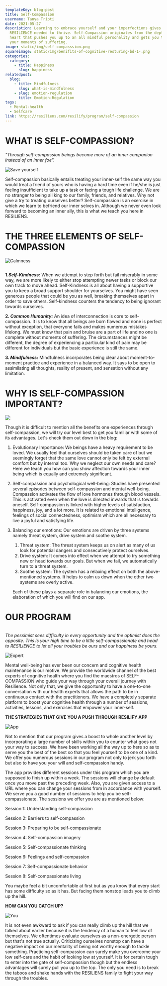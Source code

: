```yaml
---
templateKey: blog-post
title: Self-Compassion
username: Tanya Tripti
date: 2021-05-27
description: Learning to embrace yourself and your imperfections gives you the
  RESILIENCE needed to thrive. Self-Compassion originates from the depth of the
  heart that pushes you up to an all mindful personality and gets you to drop
  your moments of suffering.
image: static/img/self-compasssion.png
squareimage: static/img/benifits-of-cognitive-resturing-bd-1-.png
categories:
  category:
    - title: Happiness
      slug: happiness
relatedpost:
  blog:
    - title: Mindfulness
      slug: what-is-mindfulness
    - slug: emotion-regulation
      title: Emotion-Regulation
tags:
  - Mental-health
  - Selfcare
link: https://resiliens.com/resilify/program/self-compassion
---
```

<!--StartFragment-->

# **WHAT IS SELF-COMPASSION?**

*"Through self-compassion beings become more of an inner companion instead of an inner foe".*

![Save yourself](static/img/physical-relation-techniques.png "Save yourself")

Self-compassion basically entails treating your inner-self the same way you would treat a friend of yours who is having a hard time even if he/she is just feeling insufficient to take up a task or facing a tough life challenge. We are no stranger to being all king to our family, friends, and relatives. Why not give a try to treating ourselves better? Self-compassion is an exercise in which we learn to befriend our inner selves in. Although we never even look forward to becoming an inner ally, this is what we teach you here in RESILIENS.

# **THE THREE ELEMENTS OF SELF-COMPASSION**

![Calmness](static/img/efficacy-of-relaxation-training.png "Calmness")

![]()

**1.*Self-Kindness:*** When we attempt to step forth but fail miserably in some way, we are more likely to either stop attempting newer tasks or block our own track to move ahead. Self-Kindness is all about having a supportive you to keep a broad support shoulder for yourselves. You might have seen generous people that could be you as well, breaking themselves apart in order to save others. Self-kindness counters the tendency to being ignorant towards ourselves.

**2. *Common Humanity:*** An idea of interconnection is core to self-compassion. It is to know that all beings are born flawed and none is perfect without exception, that everyone fails and makes numerous mistakes lifelong. We must know that pain and bruise are a part of life and no one is complete without moments of suffering. The circumstances might be different, the degree of experiencing a particular kind of pain may be different for individuals but the basic experience is still the same.

**3. *Mindfulness:*** Mindfulness incorporates being clear about moment-to-moment practice and experience in a balanced way. It says to be open to assimilating all thoughts, reality of present, and sensation without any limitation.

# **WHY IS SELF-COMPASSION IMPORTANT?**

![](static/img/mind-relaxation-bd.png)

Though it is difficult to mention all the benefits one experiences through self-compassion, we will try our level best to get you familiar with some of its advantages. Let's check them out down in the blog:

1. Evolutionary Importance: We beings have a heavy requirement to be loved. We usually feel that ourselves should be taken care of but we seemingly forget that the same love cannot only be felt by external comfort but by internal too. Why we neglect our own needs and care? Here we teach you how can you show affection towards your inner being which is equally and extremely significant.
2. Self-compassion and psychological well-being: Studies have presented several episodes between self-compassion and mental well-being. Compassion activates the flow of love hormones through blood vessels. This is activated even when the love is directed inwards that is towards oneself. Self-compassion is linked with higher levels of satisfaction, happiness, joy, and a lot more. It is related to emotional intelligence, feelings of social connectedness, optimism which are all necessary to live a joyful and satisfying life.
3. Balancing our emotions: Our emotions are driven by three systems namely threat system, drive system and soothe system.

   1. Threat system: The threat system keeps us on alert as many of us look for potential dangers and consecutively protect ourselves.
   2. Drive system: It comes into effect when we attempt to try something new or head towards our goals. But when we fail, we automatically turn to a threat system.
   3. Soothe system: The system has a relaxing effect on both the above-mentioned systems. It helps to calm us down when the other two systems are overly active.

     Each of these plays a separate role in balancing our emotions, the elaboration of which you will find on our app. 

# **OUR PROGRAM**

![]()

*The pessimist sees difficulty in every opportunity and the optimist does the opposite. This is your high time to be a little self-compassionate and head to RESILIENCE to let all your troubles be ours and our happiness be yours.*

![Expert](/img/mindful-attention.jpeg "Expert")

Mental well-being has ever been our concern and cognitive health maintenance is our motive. We provide the worldwide channel of the best experts of cognitive health where you find the maestros of SELF-COMPASSION who guide your way through your overall journey with Resilience. Not only that, we give the opportunity to have a one-to-one conversation with our health experts that allows the path to be in continuous contact with the practitioners. We have a completely separate platform to boost your cognitive health through a number of sessions, activities, lessons, and exercises that empower your inner-self.

**THE STRATEGIES THAT GIVE YOU A PUSH THROUGH RESILIFY APP**

![App](/img/mobile-usage.jpg "App")

Not to mention that our program gives a boost to whole another level by incorporating a large number of skills within you to counter what goes not your way to success. We have been working all the way up to here so as to serve you the best of the best so that you feel yourself to be one of a kind. We offer you numerous sessions in our program not only to jerk you forth but also to have you your will and self-compassion handy.

 The app provides different sessions under this program which you are supposed to finish up within a week. The sessions will change by default once you move past the preceding week. Also, you are given access to a URL where you can change your sessions from in accordance with yourself. We serve you a good number of sessions to help you be self-compassionate.  The sessions we offer you are as mentioned below:

Session 1: Understanding self-compassion

Session 2: Barriers to self-compassion

Session 3: Preparing to be self-compassionate

Session 4: Self-compassion imagery

Session 5: Self-compassionate thinking

Session 6: Feelings and self-compassion

Session 7: Self-compassionate behavior

Session 8: Self-compassionate living

You maybe feel a bit uncomfortable at first but as you know that every start has some difficulty so as it has. But facing them nonstop leads you  to climb up the hill.

**HOW CAN YOU CATCH UP?**

![You](/img/cbt-anxiety.jpg "You")

It is not even awkward to ask if you can really climb up the hill that we talked about earlier because it is the tendency of a human to feel low of themselves. We oftentimes evaluate ourselves as a non-energetic person but that's not true actually. Criticizing ourselves nonstop can have a negative impact on our mentality of being not worthy enough to tackle something. Practicing self-compassion can surely make you overcome your low self-care and the habit of looking low at yourself. It is for certain tough to enter into the gate of self-compassion though but the endless advantages will surely pull you up to the top. The only you need is to break the taboos and shake hands with the RESILIENS family to fight your way through the troubles. 

<!--EndFragment-->